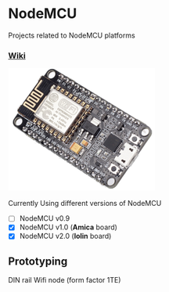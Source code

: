 # NodeMCU
Projects related to NodeMCU platforms

### [Wiki](https://github.com/griemide/NodeMCU/wiki)

![NodeMCU](/hardware/NodeMCUv1.png)

Currently Using different versions of NodeMCU

- [ ] NodeMCU v0.9
- [x] NodeMCU v1.0 (**Amica** board)
- [x] NodeMCU v2.0 (**lolin** board)

## Prototyping

DIN rail Wifi node (form factor 1TE)
